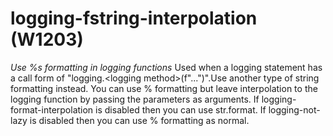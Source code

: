 # logging-fstring-interpolation (W1203)

*Use %s formatting in logging functions* Used when a logging statement
has a call form of "logging.&lt;logging method&gt;(f"...")".Use another
type of string formatting instead. You can use % formatting but leave
interpolation to the logging function by passing the parameters as
arguments. If logging-format-interpolation is disabled then you can use
str.format. If logging-not-lazy is disabled then you can use %
formatting as normal.
